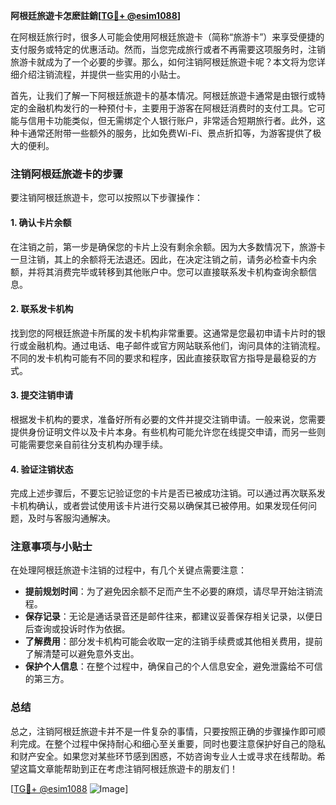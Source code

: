 **阿根廷旅遊卡怎麽註銷[[TG💪+ @esim1088](https://t.me/s/esim1088)]**

在阿根廷旅行时，很多人可能会使用阿根廷旅遊卡（简称“旅游卡”）来享受便捷的支付服务或特定的优惠活动。然而，当您完成旅行或者不再需要这项服务时，注销旅游卡就成为了一个必要的步骤。那么，如何注销阿根廷旅遊卡呢？本文将为您详细介绍注销流程，并提供一些实用的小贴士。

首先，让我们了解一下阿根廷旅遊卡的基本情况。阿根廷旅遊卡通常是由银行或特定的金融机构发行的一种预付卡，主要用于游客在阿根廷消费时的支付工具。它可能与信用卡功能类似，但无需绑定个人银行账户，非常适合短期旅行者。此外，这种卡通常还附带一些额外的服务，比如免费Wi-Fi、景点折扣等，为游客提供了极大的便利。

### 注销阿根廷旅遊卡的步骤

要注销阿根廷旅遊卡，您可以按照以下步骤操作：

#### 1. 确认卡片余额
在注销之前，第一步是确保您的卡片上没有剩余余额。因为大多数情况下，旅游卡一旦注销，其上的余额将无法退还。因此，在决定注销之前，请务必检查卡内余额，并将其消费完毕或转移到其他账户中。您可以直接联系发卡机构查询余额信息。

#### 2. 联系发卡机构
找到您的阿根廷旅遊卡所属的发卡机构非常重要。这通常是您最初申请卡片时的银行或金融机构。通过电话、电子邮件或官方网站联系他们，询问具体的注销流程。不同的发卡机构可能有不同的要求和程序，因此直接获取官方指导是最稳妥的方式。

#### 3. 提交注销申请
根据发卡机构的要求，准备好所有必要的文件并提交注销申请。一般来说，您需要提供身份证明文件以及卡片本身。有些机构可能允许您在线提交申请，而另一些则可能需要您亲自前往分支机构办理手续。

#### 4. 验证注销状态
完成上述步骤后，不要忘记验证您的卡片是否已被成功注销。可以通过再次联系发卡机构确认，或者尝试使用该卡片进行交易以确保其已被停用。如果发现任何问题，及时与客服沟通解决。

### 注意事项与小贴士

在处理阿根廷旅遊卡注销的过程中，有几个关键点需要注意：

- **提前规划时间**：为了避免因余额不足而产生不必要的麻烦，请尽早开始注销流程。
- **保存记录**：无论是通话录音还是邮件往来，都建议妥善保存相关记录，以便日后查询或投诉时作为依据。
- **了解费用**：部分发卡机构可能会收取一定的注销手续费或其他相关费用，提前了解清楚可以避免意外支出。
- **保护个人信息**：在整个过程中，确保自己的个人信息安全，避免泄露给不可信的第三方。

### 总结

总之，注销阿根廷旅遊卡并不是一件复杂的事情，只要按照正确的步骤操作即可顺利完成。在整个过程中保持耐心和细心至关重要，同时也要注意保护好自己的隐私和财产安全。如果您对某些环节感到困惑，不妨咨询专业人士或寻求在线帮助。希望这篇文章能帮助到正在考虑注销阿根廷旅遊卡的朋友们！

[[TG💪+ @esim1088](https://t.me/s/esim1088) ![Image](https://i.postimg.cc/4NQfJmqS/Snipaste-2025-05-13-00-14-12.png)]